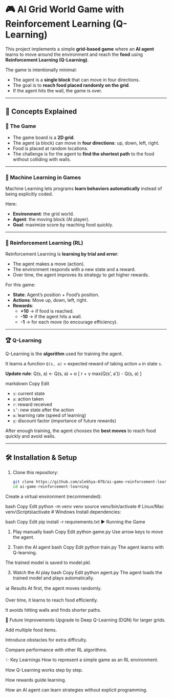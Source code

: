 # 🎮 AI Grid World Game with Reinforcement Learning (Q-Learning)

This project implements a simple **grid-based game** where an **AI agent** learns to move around the environment and reach the **food** using **Reinforcement Learning (Q-Learning)**.  

The game is intentionally minimal:
- The agent is a **single block** that can move in four directions.
- The goal is to **reach food placed randomly on the grid**.
- If the agent hits the wall, the game is over.

---

## 🧠 Concepts Explained

### 🎲 The Game
- The game board is a **2D grid**.  
- The agent (a block) can move in **four directions**: up, down, left, right.  
- Food is placed at random locations.  
- The challenge is for the agent to **find the shortest path** to the food without colliding with walls.  

---

### 🤖 Machine Learning in Games
Machine Learning lets programs **learn behaviors automatically** instead of being explicitly coded.  

Here:
- **Environment**: the grid world.  
- **Agent**: the moving block (AI player).  
- **Goal**: maximize score by reaching food quickly.  

---

### 🔁 Reinforcement Learning (RL)
Reinforcement Learning is **learning by trial and error**:
- The agent makes a move (action).  
- The environment responds with a new state and a reward.  
- Over time, the agent improves its strategy to get higher rewards.  

For this game:
- **State**: Agent’s position + Food’s position.  
- **Actions**: Move up, down, left, right.  
- **Rewards**:
  - **+10** → if food is reached.  
  - **-10** → if the agent hits a wall.  
  - **-1** → for each move (to encourage efficiency).  

---

### 🏆 Q-Learning
Q-Learning is the **algorithm** used for training the agent.  

It learns a function `Q(s, a)` = expected reward of taking action `a` in state `s`.  

**Update rule**:
Q(s, a) ← Q(s, a) + α [ r + γ max(Q(s’, a’)) - Q(s, a) ]

markdown
Copy
Edit

- `s`: current state  
- `a`: action taken  
- `r`: reward received  
- `s’`: new state after the action  
- `α`: learning rate (speed of learning)  
- `γ`: discount factor (importance of future rewards)  

After enough training, the agent chooses the **best moves** to reach food quickly and avoid walls.

---

## 🛠️ Installation & Setup

1. Clone this repository:
   ```bash
   git clone https://github.com/alekhya-070/ai-game-reinforcement-learning.git
   cd ai-game-reinforcement-learning
Create a virtual environment (recommended):

bash
Copy
Edit
python -m venv venv
source venv/bin/activate   # Linux/Mac
venv\Scripts\activate      # Windows
Install dependencies:

bash
Copy
Edit
pip install -r requirements.txt
▶️ Running the Game
1. Play manually
bash
Copy
Edit
python game.py
Use arrow keys to move the agent.

2. Train the AI agent
bash
Copy
Edit
python train.py
The agent learns with Q-learning.

The trained model is saved to model.pkl.

3. Watch the AI play
bash
Copy
Edit
python agent.py
The agent loads the trained model and plays automatically.

📊 Results
At first, the agent moves randomly.

Over time, it learns to reach food efficiently.

It avoids hitting walls and finds shorter paths.

🔮 Future Improvements
Upgrade to Deep Q-Learning (DQN) for larger grids.

Add multiple food items.

Introduce obstacles for extra difficulty.

Compare performance with other RL algorithms.

✨ Key Learnings
How to represent a simple game as an RL environment.

How Q-Learning works step by step.

How rewards guide learning.

How an AI agent can learn strategies without explicit programming.

